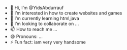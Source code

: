 - 👋 Hi, I’m @YidsAbdurrauf
- 👀 I’m interested in how to create websites and games
- 🌱 I’m currently learning html,java
- 💞️ I’m looking to collaborate on ...
- 📫 How to reach me ...
- 😄 Pronouns: ...
- ⚡ Fun fact: iam very very handsome

<!---
YidsAbdurrauf/YidsAbdurrauf is a ✨ special ✨ repository because its `README.md` (this file) appears on your GitHub profile.
You can click the Preview link to take a look at your changes.
--->
